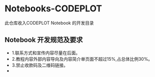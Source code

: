 # Notebooks-CODEPLOT
 此仓库收入CODEPLOT Notebook 的开发目录
 
 ## Notebook 开发规范及要求
 - 1.联系方式和宣传内容尽量在后面。
 - 2.教程内容外部内容导向及内容简介单页面不超过15%,占总体比例30%。
 - 3.禁止收款码及二维码链接。
 - 

